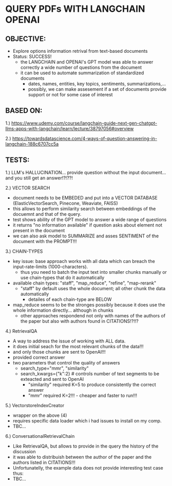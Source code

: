 # QUERY PDFs WITH LANGCHAIN OPENAI

## OBJECTIVE:
- Explore options information retrival from text-based documents
- Status: SUCCESS!
    - the LANGCHAIN and OPENAI's GPT model was able to answer correctly a wide number of questions from the document
    - it can be used to automate summarization of standardized documents
        - dates, names, entities, key topics, sentiments, summarizations,...
        - possibly, we can make assesement if a set of documents provide support or not for some case of interest
        
## BASED ON:
1.) https://www.udemy.com/course/langchain-guide-next-gen-chatgpt-llms-apps-with-langchain/learn/lecture/38797056#overview

2.) https://towardsdatascience.com/4-ways-of-question-answering-in-langchain-188c6707cc5a

## TESTS:
1.) LLM's HALLUCINATION... provide question without the input document... and you still get an answer!?!??!

2.) VECTOR SEARCH
- document needs to be EMBEDED and put into a VECTOR DATABASE (ElasticVectorSearch, Pinecone, Weaviate, FAISS)
- this allows to perform similarity search between embeddings of the docuemnt and that of the query.
- test shows ability of the GPT model to answer a wide range of questions
- it returns "no information available" if question asks about element not present in the document
- we can also ask model to SUMMARIZE and asses SENTIMENT of the document with the PROMPT!!!

3.) CHAIN-TYPES
- key issue: base approach works with all data which can breach the input-rate-limits (1000-characters). 
    - thus you need to batch the input text into smaller chunks manually or use chain-types that do it automatically
- available chain types: "staff", "map_reduce", "refine", "map-rerank"
    - "staff" by default uses the whole document; all other chunk the data automatically
        - detailes of each chain-type are BELOW
- map_reduce seems to be the stronges possibly because it does use the whole information directly... although in chunks
    - other approaches respondend not only with names of the authors of the paper but also with authors found in CITATIONS!?!!?
    
4.) RetrievalQA
- A way to address the issue of working with ALL data. 
- it does initial seach for the most relevant chunks of the data!!! 
- and only those chunks are sent to OpenAI!!!
- provided correct answer
- two parameters that control the quality of answers
    - search_type="mmr", "similarity"
    - search_kwargs={"k":2} # controls number of text segments to be exteacted and sent to OpenAI
        - "similarity" required K=5 to produce consistently the correct answer
        - "mmr" required K=2!!! - cheaper and faster to run!!!
    
5.) VectorstoreIndexCreator
- wrapper on the above (4)
- requires specific data loader which i had issues to install on my comp.
- TBC...

6.) ConversationalRetrievalChain
- Like RetrievalQA, but allows to provide in the query the history of the discussion
- it was able to distribuish between the author of the paper and the authors listed in CITATIONS!!!
- Unfortunatelly, the example data does not provide interesting test case thus:
- TBC...
